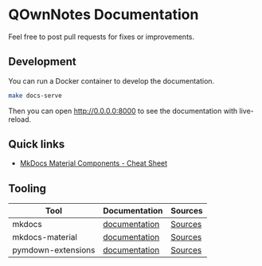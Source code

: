# QOwnNotes Documentation

Feel free to post pull requests for fixes or improvements.

## Development

You can run a Docker container to develop the documentation.

```bash
make docs-serve
```

Then you can open <http://0.0.0.0:8000> to see the documentation with live-reload. 

## Quick links

- [MkDocs Material Components - Cheat Sheet](https://yakworks.github.io/mkdocs-material-components/cheat-sheet/)

## Tooling

| Tool              | Documentation                       | Sources                           |
|-------------------|-------------------------------------|-----------------------------------|
| mkdocs            | [documentation][mkdocs]             | [Sources][mkdocs-src]             |
| mkdocs-material   | [documentation][mkdocs-material]    | [Sources][mkdocs-material-src]    |
| pymdown-extensions| [documentation][pymdown-extensions] | [Sources][pymdown-extensions-src] |


[mkdocs]: https://www.mkdocs.org "Mkdocs"
[mkdocs-src]: https://github.com/mkdocs/mkdocs "Mkdocs - Sources"

[mkdocs-material]: https://squidfunk.github.io/mkdocs-material/ "Material for MkDocs"
[mkdocs-material-src]: https://github.com/squidfunk/mkdocs-material "Material for MkDocs - Sources"

[pymdown-extensions]: https://facelessuser.github.io/pymdown-extensions/extensions "PyMdown Extensions"
[pymdown-extensions-src]: https://github.com/facelessuser/pymdown-extensions "PyMdown Extensions - Sources"

